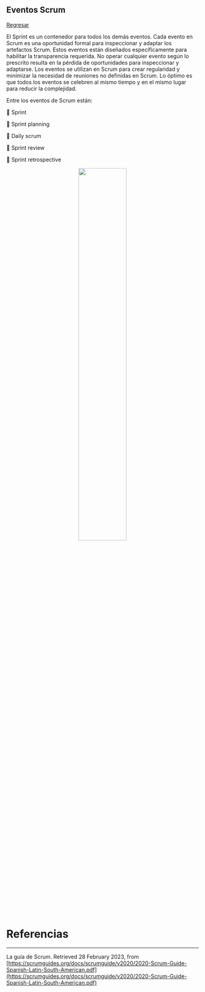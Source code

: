 ## Eventos Scrum

[Regresar](/CodingBootcampsESPOL-SCRUM/)

El Sprint es un contenedor para todos los demás eventos. Cada evento en Scrum es una oportunidad formal para inspeccionar y adaptar los artefactos Scrum. Estos eventos están diseñados específicamente para habilitar la transparencia requerida. No operar cualquier evento según lo prescrito resulta en la pérdida de oportunidades para inspeccionar y adaptarse. Los eventos se utilizan en Scrum para crear regularidad y minimizar la necesidad de reuniones no definidas en Scrum.
Lo óptimo es que todos los eventos se celebren al mismo tiempo y en el mismo lugar para reducir la complejidad.

Entre los eventos de Scrum están: 

🔹 Sprint

🔹 Sprint planning

🔹 Daily scrum

🔹 Sprint review

🔹 Sprint retrospective

<p align="center">
<img src="https://miro.medium.com/max/1400/1*U67AIEa0LRk90P5oS3ELIA.gif" width="50%"/>
</p>

Referencias 
===========

* * *

La guía de Scrum. Retrieved 28 February 2023, from [https://scrumguides.org/docs/scrumguide/v2020/2020-Scrum-Guide-Spanish-Latin-South-American.pdf](https://scrumguides.org/docs/scrumguide/v2020/2020-Scrum-Guide-Spanish-Latin-South-American.pdf)